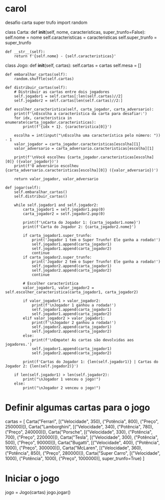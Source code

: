 # carol
desafio carta super trufo
import random

class Carta:
    def __init__(self, nome, caracteristicas, super_trunfo=False):
        self.nome = nome
        self.caracteristicas = caracteristicas
        self.super_trunfo = super_trunfo
    
    def __str__(self):
        return f'{self.nome} - {self.caracteristicas}'

class Jogo:
    def __init__(self, cartas):
        self.cartas = cartas
        self.mesa = []

    def embaralhar_cartas(self):
        random.shuffle(self.cartas)
    
    def distribuir_cartas(self):
        # Distribuir as cartas entre dois jogadores
        self.jogador1 = self.cartas[:len(self.cartas)//2]
        self.jogador2 = self.cartas[len(self.cartas)//2:]
    
    def escolher_caracteristica(self, carta_jogador, carta_adversario):
        print(f'\nEscolha a característica da carta para desafiar:')
        for idx, caracteristica in enumerate(carta_jogador.caracteristicas):
            print(f'{idx + 1}. {caracteristica[0]}')
        
        escolha = int(input("\nEscolha uma característica pelo número: ")) - 1
        valor_jogador = carta_jogador.caracteristicas[escolha][1]
        valor_adversario = carta_adversario.caracteristicas[escolha][1]

        print(f'\nVocê escolheu {carta_jogador.caracteristicas[escolha][0]} ({valor_jogador})')
        print(f'O adversário escolheu {carta_adversario.caracteristicas[escolha][0]} ({valor_adversario})')

        return valor_jogador, valor_adversario
    
    def jogar(self):
        self.embaralhar_cartas()
        self.distribuir_cartas()
        
        while self.jogador1 and self.jogador2:
            carta_jogador1 = self.jogador1.pop(0)
            carta_jogador2 = self.jogador2.pop(0)
            
            print(f'\nCarta do Jogador 1: {carta_jogador1.nome}')
            print(f'Carta do Jogador 2: {carta_jogador2.nome}')
            
            if carta_jogador1.super_trunfo:
                print('Jogador 1 tem o Super Trunfo! Ele ganha a rodada!')
                self.jogador1.append(carta_jogador1)
                self.jogador1.append(carta_jogador2)
                continue
            if carta_jogador2.super_trunfo:
                print('Jogador 2 tem o Super Trunfo! Ele ganha a rodada!')
                self.jogador2.append(carta_jogador1)
                self.jogador2.append(carta_jogador2)
                continue
            
            # Escolher característica
            valor_jogador1, valor_jogador2 = self.escolher_caracteristica(carta_jogador1, carta_jogador2)
            
            if valor_jogador1 > valor_jogador2:
                print(f'\nJogador 1 ganhou a rodada!')
                self.jogador1.append(carta_jogador1)
                self.jogador1.append(carta_jogador2)
            elif valor_jogador2 > valor_jogador1:
                print(f'\nJogador 2 ganhou a rodada!')
                self.jogador2.append(carta_jogador1)
                self.jogador2.append(carta_jogador2)
            else:
                print(f'\nEmpate! As cartas são devolvidas aos jogadores.')
                self.jogador1.append(carta_jogador1)
                self.jogador2.append(carta_jogador2)
            
            print(f'Cartas do Jogador 1: {len(self.jogador1)} | Cartas do Jogador 2: {len(self.jogador2)}')
        
        if len(self.jogador1) > len(self.jogador2):
            print("\nJogador 1 venceu o jogo!")
        else:
            print("\nJogador 2 venceu o jogo!")

# Definir algumas cartas para o jogo
cartas = [
    Carta("Ferrari", [("Velocidade", 350), ("Potência", 800), ("Preço", 250000)]),
    Carta("Lamborghini", [("Velocidade", 340), ("Potência", 780), ("Preço", 240000)]),
    Carta("Porsche", [("Velocidade", 330), ("Potência", 700), ("Preço", 220000)]),
    Carta("Tesla", [("Velocidade", 300), ("Potência", 500), ("Preço", 90000)]),
    Carta("Bugatti", [("Velocidade", 400), ("Potência", 1000), ("Preço", 300000)]),
    Carta("McLaren", [("Velocidade", 360), ("Potência", 850), ("Preço", 280000)]),
    Carta("Super Carro", [("Velocidade", 1000), ("Potência", 1000), ("Preço", 1000000)], super_trunfo=True)
]

# Iniciar o jogo
jogo = Jogo(cartas)
jogo.jogar()
